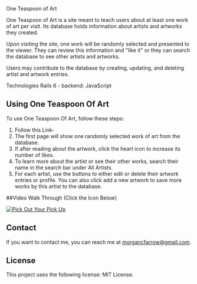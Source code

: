 One Teaspoon of Art

One Teaspoon of Art is a site meant to teach users about at least one work of art per visit. Its database holds information about artists and artworks they created.

Upon visiting the site, one work will be randomly selected and presented to the viewer. They can review this information and "like it" or they can search the database to see other artists and artworks.

Users may contribute to the database by creating, updating, and deleting artist and artwork entries.

Technologies
Rails 6 - backend:
JavaScript

## Using One Teaspoon Of Art

To use One Teaspoon Of Art, follow these steps:
1. Follow this Link-
2. The first page will show one randomly selected work of art from the database.
3. If after reading about the artwork, click the heart icon to increase its number of likes.
4. To learn more about the artist or see their other works, search their name in the search bar under All Artists.
5. For each artist, use the buttons to either edit or delete their artwork entries or profile. You can also click add a new artwork to save more works by this artist to the database.

##Video Walk Through (Click the Icon Below)

[![Pick Out Your Pick Up](https://pngimg.com/uploads/youtube/youtube_PNG17.png)](https://youtu.be/WExRFmxXNZo)

## Contact

If you want to contact me, you can reach me at morgancfarrow@gmail.com.

## License

This project uses the following license: MIT License.
